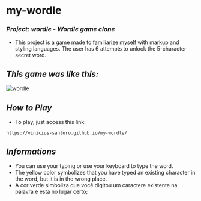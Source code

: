 <h1>my-wordle</h1>

### _Project: wordle - Wordle game clone_

- This project is a game made to familiarize myself with markup and styling languages. The user has 6 attempts to unlock the 5-character secret word.

## _This game was like this:_

![wordle](https://user-images.githubusercontent.com/83036509/172074178-2858e1fd-7dc7-4beb-a73a-633e8dc39bf0.gif)

## _How to Play_

- To play, just access this link: 
``` 
https://vinicius-santoro.github.io/my-wordle/
```

## _Informations_

- You can use your typing or use your keyboard to type the word.
- The yellow color symbolizes that you have typed an existing character in the word, but it is in the wrong place.
- A cor verde simboliza que você digitou um caractere existente na palavra e está no lugar certo;
